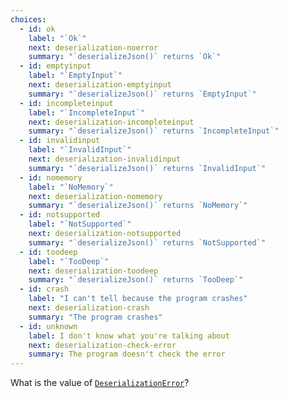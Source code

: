 ```yaml
---
choices:
  - id: ok
    label: "`Ok`"
    next: deserialization-noerror
    summary: "`deserializeJson()` returns `Ok`"
  - id: emptyinput
    label: "`EmptyInput`"
    next: deserialization-emptyinput
    summary: "`deserializeJson()` returns `EmptyInput`"
  - id: incompleteinput
    label: "`IncompleteInput`"
    next: deserialization-incompleteinput
    summary: "`deserializeJson()` returns `IncompleteInput`"
  - id: invalidinput
    label: "`InvalidInput`"
    next: deserialization-invalidinput
    summary: "`deserializeJson()` returns `InvalidInput`"
  - id: nomemory
    label: "`NoMemory`"
    next: deserialization-nomemory
    summary: "`deserializeJson()` returns `NoMemory`"
  - id: notsupported
    label: "`NotSupported`"
    next: deserialization-notsupported
    summary: "`deserializeJson()` returns `NotSupported`"
  - id: toodeep
    label: "`TooDeep`"
    next: deserialization-toodeep
    summary: "`deserializeJson()` returns `TooDeep`"
  - id: crash
    label: "I can't tell because the program crashes"
    next: deserialization-crash
    summary: "The program crashes"
  - id: unknown
    label: I don't know what you're talking about
    next: deserialization-check-error
    summary: The program doesn't check the error
---
```


What is the value of [`DeserializationError`](/v6/api/misc/deserializationerror/)?
